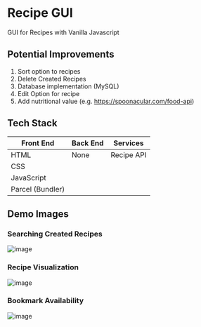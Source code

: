 # Recipe GUI
GUI for Recipes with Vanilla Javascript

## Potential Improvements
1. Sort option to recipes
2. Delete Created Recipes
3. Database implementation (MySQL)
4. Edit Option for recipe
5. Add nutritional value (e.g. https://spoonacular.com/food-api)

## Tech Stack
| Front End  | Back End | Services |
|------------|----------|----------|
| HTML       | None     | Recipe API  |
| CSS        |          |          |
| JavaScript |          |          |
| Parcel (Bundler) |          |          |
## Demo Images

### Searching Created Recipes
![image](https://user-images.githubusercontent.com/87340855/224569166-0b0b0cdc-4647-4f54-abe8-4e2f89908838.png)

### Recipe Visualization
![image](https://user-images.githubusercontent.com/87340855/224569206-d0004bd5-9d95-46d9-a6de-47957a500326.png)

### Bookmark Availability
![image](https://user-images.githubusercontent.com/87340855/224569222-09ec6bde-c9ec-4505-952e-4efc6f20e918.png)
